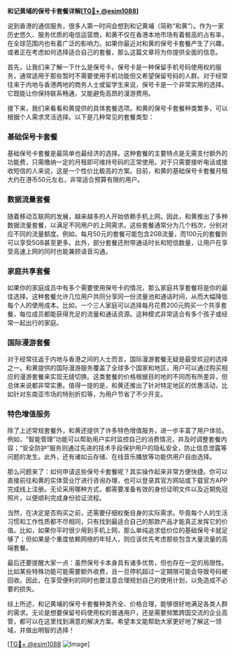 **和记黄埔的保号卡套餐详解[[TG💪+ @esim1088](https://t.me/s/esim1088)]**

说到香港的通信服务，很多人第一时间会想到和记黄埔（简称“和黄”）。作为一家历史悠久、服务优质的电信运营商，和黄不仅在香港本地市场有着极高的占有率，在全球范围内也有着广泛的影响力。如果你最近对和黄的保号卡套餐产生了兴趣，或者正在考虑如何选择适合自己的套餐，那么这篇文章将为你提供全面的信息。

首先，让我们来了解一下什么是保号卡。保号卡是一种保留手机号码使用权的服务，通常适用于那些暂时不需要使用手机功能但又希望保留号码的人群。对于经常往来于内地与香港两地的商务人士或留学生来说，保号卡是一个非常实用的选择。它既能让你保持联系畅通，又能避免高昂的漫游费用。

接下来，我们来看看和黄提供的具体套餐选项。和黄的保号卡套餐种类繁多，可以根据个人需求灵活选择。以下是几种常见的套餐类型：

### 基础保号卡套餐

基础保号卡套餐是最简单也最经济的选择。这种套餐的主要特点是无需支付额外的功能费，只需缴纳一定的月租即可维持号码的正常使用。对于只需要接听电话或接收短信的人来说，这是一个性价比极高的方案。目前，和黄的基础保号卡套餐月租大约在港币50元左右，非常适合预算有限的用户。

### 数据流量套餐

随着移动互联网的发展，越来越多的人开始依赖手机上网。因此，和黄推出了多种数据流量套餐，以满足不同用户的上网需求。这些套餐通常分为几个档次，分别对应不同的流量额度。例如，每月50元的套餐可能包含2GB流量，而100元的套餐则可以享受5GB甚至更多。此外，部分套餐还附带通话时长和短信数量，让用户在享受高速上网的同时也能兼顾语音沟通。

### 家庭共享套餐

如果你的家庭成员中有多个需要使用保号卡的情况，那么家庭共享套餐将是你的最佳选择。这种套餐允许几位用户共同分享同一份流量池和通话时间，从而大幅降低每个人的使用成本。比如，一个三人家庭可以选择每月花费200元购买一个共享套餐，每位成员都能获得充足的流量和通话资源。这种模式非常适合有多个孩子或经常一起出行的家庭。

### 国际漫游套餐

对于经常往返于内地与香港之间的人士而言，国际漫游套餐无疑是最受欢迎的选择之一。和黄提供的国际漫游服务覆盖了全球多个国家和地区，用户可以通过购买相应的漫游套餐来实现无缝切换。这类套餐的价格根据目的地的不同而有所差异，但总体来说都非常实惠。值得一提的是，和黄还推出了针对特定地区的优惠活动，比如针对东南亚市场的特别折扣等，为用户节省了不少开支。

### 特色增值服务

除了上述常规套餐外，和黄还提供了许多特色增值服务，进一步丰富了用户体验。例如，“智能管理”功能可以帮助用户实时监控自己的消费情况，并及时调整套餐内容；“安全防护”服务则通过先进的技术手段保护用户的隐私安全，防止信息泄露等问题的发生。此外，还有诸如云存储、在线音乐播放等功能供用户自由选择。

那么问题来了：如何申请这些保号卡套餐呢？其实操作起来非常方便快捷。你可以直接前往和黄的实体营业厅进行咨询办理，也可以登录其官方网站或下载官方APP完成线上注册。无论采用哪种方式，都需要准备有效的身份证明文件以及近期免冠照片，以便顺利完成身份验证流程。

当然，在决定是否购买之前，还需要仔细权衡自身的实际需求。毕竟每个人的生活习惯和工作性质都不尽相同，只有找到最适合自己的那款产品才能真正发挥它的价值。比如，如果你平时很少用到手机上网，那么单纯追求低价位的基础保号卡就足够了；但如果是个重度依赖网络的年轻人，则应该优先考虑那些包含大量流量的高端套餐。

最后还要提醒大家一点：虽然保号卡本身具有诸多优势，但也存在一定的局限性。比如某些特殊功能可能需要额外收费，且一旦停机超过一定期限可能会导致号码被回收。因此，在享受便利的同时也要注意合理规划自己的使用计划，以免造成不必要的损失。

综上所述，和记黄埔的保号卡套餐种类齐全、价格合理，能够很好地满足各类人群的需求。无论是想要保留号码使用权的普通用户，还是需要频繁跨国交流的企业高管，都可以在这里找到满意的解决方案。希望本文能帮助大家更好地了解这一领域，并做出明智的选择！

[[TG💪+ @esim1088](https://t.me/s/esim1088) ![Image](https://i.postimg.cc/4NQfJmqS/Snipaste-2025-05-13-00-14-12.png)]